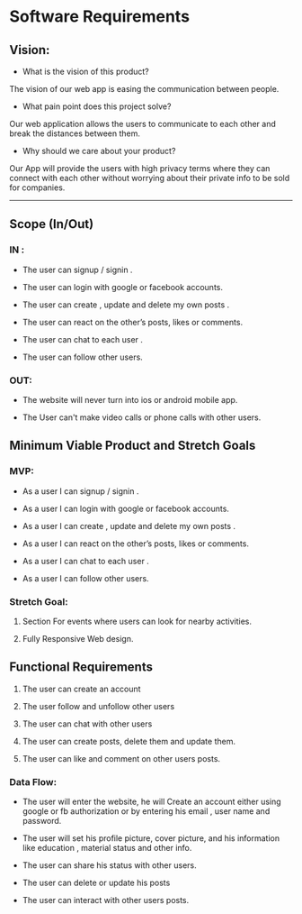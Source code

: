 # Software Requirements

## Vision:

* What is the vision of this product?
 
The vision of our web app is easing the communication between people.

* What pain point does this project solve?

Our web application allows the users to communicate to each other and break the distances between them.

* Why should we care about your product?

Our App will provide the users with high privacy terms where they can connect with each other without worrying about their private info to be sold for companies.
***



## Scope (In/Out)

### IN :

- The user can signup / signin .

- The user  can login with google or facebook accounts.

- The user can create , update  and delete my own posts .

- The user can react on the other’s posts, likes or comments.

- The user can chat to each user .

- The user can follow other users.



### OUT:

* The website will never turn into ios or android mobile app.

* The User can't make video calls or phone calls with other users.


## Minimum Viable Product and Stretch Goals

### MVP:

- As a user I can signup / signin .

- As a user I can login with google or facebook accounts.

- As a user I can create , update  and delete my own posts .

- As a user I can react on the other’s posts, likes or comments.

- As a user I can chat to each user .

- As a user I can follow other users.


### Stretch Goal:

1) Section For events where users can look for nearby activities.

2) Fully Responsive Web design.

## Functional Requirements


1) The user can create an account
2) The user follow and unfollow other users
3) The user can chat with other users
4) The user can create posts, delete them and update them.

5) The user can like and comment on other users posts.


### Data Flow:

* The user will enter the website, he will Create an account either using google or fb authorization or by entering his email , user name and password.

* The user will set his profile picture, cover picture, and his information like education , material status and other info.

* The user can share his status with other users.

* The user can delete or update his posts 

* The user can interact with other users posts.





